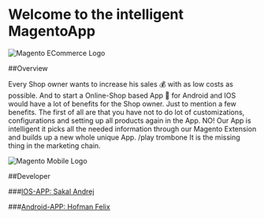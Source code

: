 # Welcome to the intelligent MagentoApp


![Magento ECommerce Logo](https://www.infyways.com/wp-content/uploads/2011/08/magento-logo.png?x52557)

##Overview

Every Shop owner wants to increase his sales :moneybag: with as low costs as possible. And to start a Online-Shop based App :iphone: for Android and IOS would have a lot of benefits for the Shop owner. Just to mention a few benefits. The first of all are that you have not to do lot of customizations, configurations and setting up all products again in the App. NO! Our App is intelligent it picks all the needed information through our Magento Extension and builds up a new whole unique App. 
/play trombone
It is the missing thing in the marketing chain. 

![Magento Mobile Logo](https://www.openstream.ch/wp-content/uploads/2011/06/magento-mobile-iphone-android-ipad.jpg)

##Developer

###[IOS-APP: Sakal Andrej](http://github.com/SakalAndrej)

###[Android-APP: Hofman Felix](#)
